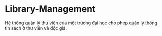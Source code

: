# Library-Management
Hệ thống quản lý thư viện của một trường đại học cho phép quản lý thông tin sách ở thư viện và độc giả. 

